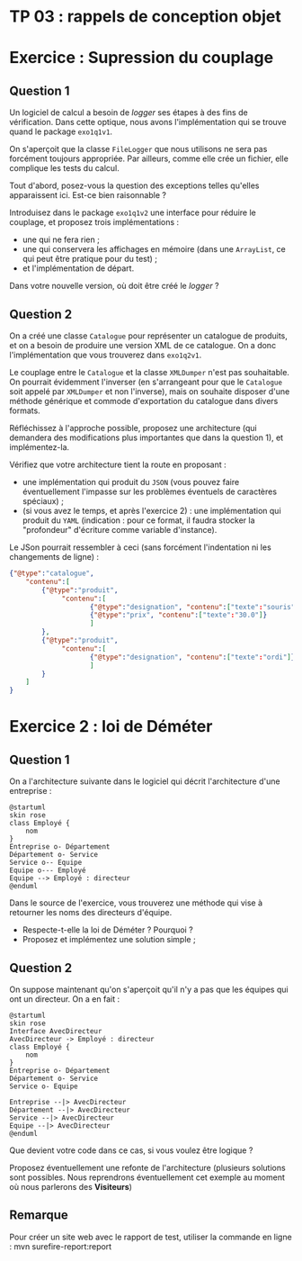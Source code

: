 # TP 03 : rappels de conception objet
# Exercice : Supression du couplage

## Question 1

Un logiciel de calcul a besoin de *logger* ses étapes à des fins de vérification. Dans cette optique, nous avons l'implémentation qui se trouve quand le package `exo1q1v1`.

On s'aperçoit que la classe `FileLogger` que nous utilisons
ne sera pas forcément toujours appropriée. Par ailleurs, comme elle crée un fichier, elle complique les tests du calcul. 

Tout d'abord, posez-vous la question des exceptions telles qu'elles apparaissent ici. Est-ce bien raisonnable ?

Introduisez dans le package `exo1q1v2` une interface pour réduire le couplage, et proposez trois implémentations :

- une qui ne fera rien ;
- une qui conservera les affichages en mémoire (dans une `ArrayList`, ce qui peut être pratique pour du test) ;
- et l'implémentation de départ.

Dans votre nouvelle version, où doit être créé le *logger* ? 

## Question 2

On a créé une classe `Catalogue` pour représenter un 
catalogue de produits, et on a besoin de produire une version XML de ce catalogue. On a donc l'implémentation que vous trouverez dans `exo1q2v1`.

Le couplage entre le `Catalogue` et la classe `XMLDumper` n'est pas souhaitable. On pourrait évidemment l'inverser (en s'arrangeant pour que le `Catalogue` soit appelé par `XMLDumper` et non l'inverse), mais on souhaite disposer d'une méthode générique et commode d'exportation du catalogue dans divers formats.

Réfléchissez à l'approche possible, proposez une architecture (qui demandera des modifications plus importantes que dans la question 1), et implémentez-la.

Vérifiez que votre architecture tient la route en proposant :
- une implémentation qui produit du `JSON` (vous pouvez faire éventuellement l'impasse sur les problèmes éventuels de caractères spéciaux) ;
- (si vous avez le temps, et après l'exercice 2) : une implémentation qui produit du `YAML` (indication : pour ce format, il faudra stocker la "profondeur" d'écriture comme variable d'instance).

Le JSon pourrait ressembler à ceci (sans forcément l'indentation ni les changements de ligne) :

~~~JSON
{"@type":"catalogue", 
    "contenu":[
        {"@type":"produit",
             "contenu":[
                    {"@type":"designation", "contenu":["texte":"souris"]},
                    {"@type":"prix", "contenu":["texte":"30.0"]}
                    ]
        },
        {"@type":"produit",
             "contenu":[
                    {"@type":"designation", "contenu":["texte":"ordi"]}, {"@type":"prix", "contenu":["texte":"600.0"]}
                    ]
        }
    ]
}
~~~


# Exercice 2 : loi de Déméter

## Question 1

On a l'architecture suivante dans le logiciel qui décrit l'architecture d'une entreprise :

~~~plantuml
@startuml
skin rose
class Employé {
    nom
}
Entreprise o- Département
Département o- Service
Service o-- Equipe
Equipe o--- Employé
Equipe --> Employé : directeur
@enduml
~~~

Dans le source de l'exercice, vous trouverez une méthode qui vise à retourner les noms des directeurs d'équipe. 

- Respecte-t-elle la loi de Déméter ? Pourquoi ?
- Proposez et implémentez une solution simple ; 

## Question 2

On suppose maintenant qu'on s'aperçoit qu'il n'y a pas que les équipes qui ont un directeur. On a en fait :

~~~plantuml
@startuml
skin rose
Interface AvecDirecteur
AvecDirecteur -> Employé : directeur
class Employé {
    nom
}
Entreprise o- Département
Département o- Service
Service o- Equipe

Entreprise --|> AvecDirecteur
Département --|> AvecDirecteur
Service --|> AvecDirecteur
Equipe --|> AvecDirecteur
@enduml
~~~

Que devient votre code dans ce cas, si vous voulez être logique ?

Proposez éventuellement une refonte de l'architecture (plusieurs solutions sont possibles. Nous reprendrons éventuellement cet exemple au moment où nous parlerons des **Visiteurs**)

## Remarque
Pour créer un site web avec le rapport de test, utiliser la commande en ligne :
    mvn surefire-report:report
